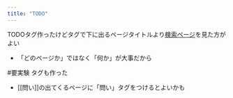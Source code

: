 ```yaml
---
title: "TODO"
---
```


TODOタグ作ったけどタグで下に出るページタイトルより[検索ページ](https://scrapbox.io/nishio/search/page?q=TODO)を見た方がよい
- 「どのページか」ではなく「何か」が大事だから

#要実験 タグも作った

- [[問い]]の出てくるページに「問い」タグをつけるとよいかも
